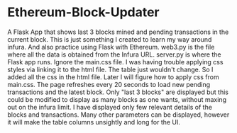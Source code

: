 # Ethereum-Block-Updater
A Flask App that shows last 3 blocks mined and pending transactions in the current block.
This is just something I created to learn my way around infura. And also practice using Flask with Ethereum.
web3.py is the file where all the data is obtained from the Infura URL.
server.py is where the Flask app runs.
Ignore the main.css file. I was having trouble applying css styles via linking it to the html file. The table just wouldn't change. So I added all the css in the html file.
Later I will figure how to apply css from main.css.
The page refreshes every 20 seconds to load new pending transactions and the latest block.
Only "last 3 blocks" are displayed but this could be modified to display as many blocks as one wants, without maxing out on the infura limit.
I have displayed only few relevant details of the blocks and transactions. Many other parameters can be displayed, however it will make the table columns unsightly and 
long for the UI.

